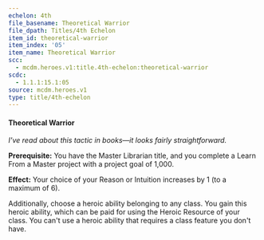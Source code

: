 ```yaml
---
echelon: 4th
file_basename: Theoretical Warrior
file_dpath: Titles/4th Echelon
item_id: theoretical-warrior
item_index: '05'
item_name: Theoretical Warrior
scc:
  - mcdm.heroes.v1:title.4th-echelon:theoretical-warrior
scdc:
  - 1.1.1:15.1:05
source: mcdm.heroes.v1
type: title/4th-echelon
---
```


#### Theoretical Warrior

*I've read about this tactic in books—it looks fairly straightforward.*

**Prerequisite:** You have the Master Librarian title, and you complete a Learn From a Master project with a project goal of 1,000.

**Effect:** Your choice of your Reason or Intuition increases by 1 (to a maximum of 6).

Additionally, choose a heroic ability belonging to any class. You gain this heroic ability, which can be paid for using the Heroic Resource of your class. You can't use a heroic ability that requires a class feature you don't have.
